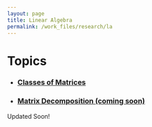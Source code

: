 ```yaml
---
layout: page
title: Linear Algebra
permalink: /work_files/research/la
---
```


# Topics

* ### [Classes of Matrices](/work_files/research/la/cls_mat)

* ### [Matrix Decomposition (coming soon)](/work_files/research/mat_decomp)




Updated Soon!